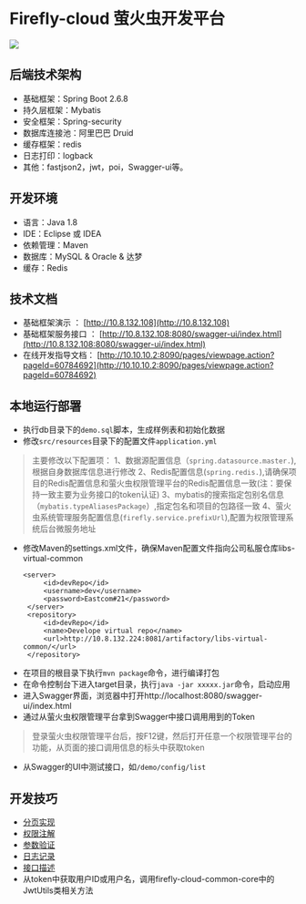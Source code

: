 # Firefly-cloud 萤火虫开发平台
[![](https://img.shields.io/badge/Version-1.1-brightgreen)](http://10.8.132.108)

## 后端技术架构
- 基础框架：Spring Boot 2.6.8
- 持久层框架：Mybatis
- 安全框架：Spring-security
- 数据库连接池：阿里巴巴 Druid
- 缓存框架：redis
- 日志打印：logback
- 其他：fastjson2，jwt，poi，Swagger-ui等。
## 开发环境
- 语言：Java 1.8
- IDE：Eclipse 或 IDEA
- 依赖管理：Maven
- 数据库：MySQL & Oracle & 达梦 
- 缓存：Redis
## 技术文档
- 基础框架演示 ：  [http://10.8.132.108](http://10.8.132.108)
- 基础框架服务接口 ：  [http://10.8.132.108:8080/swagger-ui/index.html](http://10.8.132.108:8080/swagger-ui/index.html)
- 在线开发指导文档：  [http://10.10.10.2:8090/pages/viewpage.action?pageId=60784692](http://10.10.10.2:8090/pages/viewpage.action?pageId=60784692)
## 本地运行部署
- 执行db目录下的`demo.sql`脚本，生成样例表和初始化数据
- 修改`src/resources`目录下的配置文件`application.yml`
> 主要修改以下配置项：
     1、数据源配置信息（`spring.datasource.master.`),根据自身数据库信息进行修改
     2、Redis配置信息(`spring.redis.`),请确保项目的Redis配置信息和萤火虫权限管理平台的Redis配置信息一致(注：要保持一致主要为业务接口的token认证)
     3、mybatis的搜索指定包别名信息（`mybatis.typeAliasesPackage`）,指定包名和项目的包路径一致
     4、萤火虫系统管理服务配置信息(`firefly.service.prefixUrl`),配置为权限管理系统后台微服务地址
- 修改Maven的settings.xml文件，确保Maven配置文件指向公司私服仓库libs-virtual-common
   ```
   <server>
		<id>devRepo</id> 
		<username>dev</username>
        <password>Eastcom#21</password>    
    </server>
    <repository>
        <id>devRepo</id>
        <name>Develope virtual repo</name>
        <url>http://10.8.132.224:8081/artifactory/libs-virtual-common/</url>
    </repository>
   ```
- 在项目的根目录下执行`mvn package`命令，进行编译打包
- 在命令控制台下进入target目录，执行`java -jar xxxxx.jar`命令，启动应用
- 进入Swagger界面，浏览器中打开http://localhost:8080/swagger-ui/index.html
- 通过从萤火虫权限管理平台拿到Swagger中接口调用用到的Token
> 登录萤火虫权限管理平台后，按F12键，然后打开任意一个权限管理平台的功能，从页面的接口调用信息的标头中获取token
- 从Swagger的UI中测试接口，如`/demo/config/list`

## 开发技巧
- [分页实现](http://10.10.10.2:8090/pages/viewpage.action?pageId=60784712)
- [权限注解](http://10.10.10.2:8090/pages/viewpage.action?pageId=60784717)
- [参数验证](http://10.10.10.2:8090/pages/viewpage.action?pageId=60784728)
- [日志记录](http://10.10.10.2:8090/pages/viewpage.action?pageId=60784730)
- [接口描述](http://10.10.10.2:8090/pages/viewpage.action?pageId=60784736)
- 从token中获取用户ID或用户名，调用firefly-cloud-common-core中的JwtUtils类相关方法
